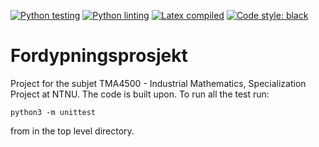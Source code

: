 [![Python testing](https://github.com/alexarntzen/fordypningsprosjekt/workflows/Python%20testing/badge.svg)](https://github.com/alexarntzen/fordypningsprosjekt/actions/workflows/python_test.yml)
[![Python linting](https://github.com/alexarntzen/fordypningsprosjekt/workflows/Python%20linting/badge.svg)](https://github.com/alexarntzen/fordypningsprosjekt/actions/workflows/python_lint.yml)
[![Latex compiled](https://github.com/alexarntzen/fordypningsprosjekt/workflows/Compile%20latex/badge.svg)](https://github.com/alexarntzen/fordypningsprosjekt/actions/workflows/compile_latex.yml)
[![Code style: black](https://img.shields.io/badge/code%20style-black-000000.svg)](https://github.com/psf/black)

# Fordypningsprosjekt
Project for the subjet TMA4500 - Industrial Mathematics, Specialization Project at NTNU. 
The code is built upon. 
To run all the test run: 

```
python3 -m unittest
```
from in the top level directory. 
